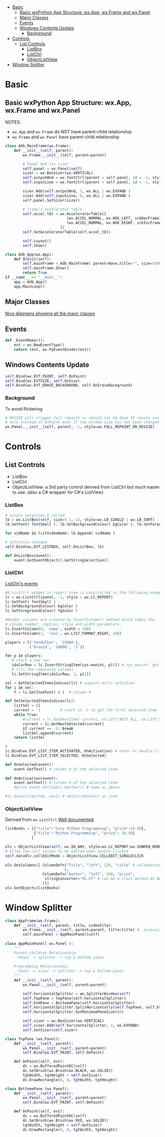 <!-- TOC -->

- [Basic](#basic)
    - [Basic wxPython App Structure: wx.App, wx.Frame and wx.Panel](#basic-wxpython-app-structure-wxapp-wxframe-and-wxpanel)
    - [Major Classes](#major-classes)
    - [Events](#events)
    - [Windows Contents Update](#windows-contents-update)
        - [Background](#background)
- [Controls](#controls)
    - [List Controls](#list-controls)
        - [ListBox](#listbox)
        - [ListCtrl](#listctrl)
        - [ObjectListView](#objectlistview)
- [Window Splitter](#window-splitter)

<!-- /TOC -->

# Basic

## Basic wxPython App Structure: wx.App, wx.Frame and wx.Panel

NOTES:
* `wx.App` and `wx.Frame` do NOT have parent-child relationship
* `wx.Frame` and `wx.Panel` have parent-child relationship

```python
class Adb_MainFrame(wx.Frame):
    def __init__(self, parent):
        wx.Frame.__init__(self, parent=parent)

        # Panel and its sizer
        self.panel = wx.Panel(self)
        sizer = wx.BoxSizer(wx.VERTICAL)
        self.outputWnd = wx.TextCtrl(parent = self.panel, id = -1, style = wx.TE_MULTILINE|wx.TE_READONLY|wx.TE_AUTO_URL)
        self.inputLine = wx.TextCtrl(parent = self.panel, id = -1, style=wx.TE_PROCESS_ENTER)

        sizer.Add(self.outputWnd, 1, wx.ALL | wx.EXPAND )
        sizer.Add(self.inputLine, 0, wx.ALL | wx.EXPAND )
        self.panel.SetSizer(sizer)

        # frame's accelerator table
        self.accel_tbl = wx.AcceleratorTable([
                            (wx.ACCEL_NORMAL, wx.WXK_LEFT, sckDecFrameIdx),
                            (wx.ACCEL_NORMAL, wx.WXK_RIGHT, sckIncFrameIdx),
                         ])
        self.SetAcceleratorTable(self.accel_tbl)

        self.Layout()
        self.Show()

class Adb_App(wx.App):
    def OnInit(self):
        self.mainFrame = Adb_MainFrame( parent=None,title="", size=(900, 700))
        self.mainFrame.Show()
        return True
if __name__ == "__main__":
    app = Adb_App()
    app.MainLoop()
```

## Major Classes

[Nice diagrams showing all the major classes](https://www.tutorialspoint.com/wxpython/wxpython_major_classes.htm)

## Events

```python
def _EventMaker():
    evt = wx.NewEventType()
    return (evt, wx.PyEventBinder(evt))
```

## Windows Contents Update

```python
self.Bind(wx.EVT_PAINT, self.OnPaint)
self.Bind(wx.EVTSIZE, self.OnSize)
self.Bind(wx.EVT_ERASE_BACKGROUND, self.OnEraseBackground)
```

### Background
To avoid flickering
```python
# RESIZE will trigger full repaint => should not be done IF resize can be handled
# once instead of OnPaint even if the window size has not been changed
wx.Panel.__init__(self, parent, -1, style=wx.FULL_REPAINT_ON_RESIZE)
```

# Controls

## List Controls

* ListBox
* ListCtrl
* ObjectListView: a 3rd party control derived from ListCtrl but much easier to use. (also a C# wrapper for C#'s ListView)

### ListBox
```python
# single selection & sorted
lb = wx.ListBox(self, size=(-1,-1), style=wx.LB_SINGLE | wx.LB_SORT)
lb.SetFont( fontSmall ); lb.SetBackgroundColour( bgColor ); lb.SetForegroundColour( fgColor )

for vidName in listVideoName: lb.Append( vidName )

# selection changed
self.Bind(wx.EVT_LISTBOX, self.OnListBox, lb)

def OnListBox(event):
    event.GetEventObject().GetStringSelection()

```

### ListCtrl

[ListCtrl's events](https://wxpython.org/Phoenix/docs/html/wx.ListCtrl.html#events-events-emitted-by-this-class)

```python
#A ListCtrl widget in report view is constructed in the following example.
lc = wx.ListCtrl(panel, -1, style = wx.LC_REPORT)
lc.SetFont( fontSmall )
lc.SetBackgroundColour( bgColor )
lc.SetForegroundColour( fgColor )

#Header columns are created by InsertColumn() method which takes the 
# column number, caption, style and width parameters.
lc.InsertColumn(0, 'name', width = 100) 
lc.InsertColumn(1, 'runs', wx.LIST_FORMAT_RIGHT, 100) 

players = [('Tendulkar', '15000'), 
           ('Dravid', '14000', '1')] 

for p in players: 
   # start a new row
   idxCurRow = lc.InsertStringItem(sys.maxint, p[0]) # sys.maxint: get row # after last row
   # fill the remaining columns
   lc.SetStringItem(idxCurRow, 1, p[1]) 

sel = GetSelectedItemsIndices(lc) # support multi-selection
for i in sel:
    f = lc.GetItemText( i )  # column 0

def GetSelectedItemsIndices(lc):
    listSel = []
    current = -1         # start at -1 to get the first selected item
    while True:
        #current = lc.GetNextItem( current, wx.LIST_NEXT_ALL, wx.LIST_STATE_SELECTED )
        current = lc.GetNextSelected(current)
        if current == -1: break
        listSel.append(current)            
    return listSel

# 
lc.Bind(wx.EVT_LIST_ITEM_ACTIVATED, OnActivation) # enter or double-click current item
lc.Bind(wx.EVT_LIST_ITEM_SELECTED, OnSelected)

def OnSelected(event):
    event.GetText() # column 0 of the selected item
    
def OnActivation(event):
    event.GetText() # column 0 of the selected item
    #print event.GetItem().GetText() # same as above    

#lc.Select(idxItem, on=1) # select/deselect an item
```

### ObjectListView

Derived from `wx.ListCtrl` [Well documented](http://objectlistview.sourceforge.net/python/gettingStarted.html)

```python
listBooks = [{"title":"Core Python Programming", "price":29.99},
             {"title":"Python Programming", "price": 10.99}
            ]

olv = ObjectListView(self, wx.ID_ANY, style=wx.LC_REPORT|wx.SUNKEN_BORDER)            
# Allow the cell values to be edited when double-clicked
self.dataOlv.cellEditMode = ObjectListView.CELLEDIT_SINGLECLICK
            
olv.SetColumns([ ColumnDefn("Title", "left", 220, "title" # velueGetter: can be a class method
                           ),
                 ColumnDefn("Author", "left", 200, "price", 
                  stringConverter="$%.2f" # can be a class method AS WELL
                 )])
olv.SetObjects(listBooks)

```

# Window Splitter

```python
class AppFrame(wx.Frame):
    def __init__(self, parent, title, videoFile):
        wx.Frame.__init__(self, parent=parent, title=title) #, size=size)
        self.mainPanel = AppMainPanel(self)
        
class AppMainPanel( wx.Panel ):
    """
    Parent-children Relationship:
      Panel -> splitter -> top & bottom panes
      
    Programming Relationship:
      Panel -> sizer -> splitter -> top & bottom panes
    """
    def __init__(self, parent):
        wx.Panel.__init__(self, parent=parent)

        self.horizontalSplitter = wx.SplitterWindow(self)
        self.TopPane = TopPane(self.horizontalSplitter)
        self.btmPane = BottomePane(self.horizontalSplitter)
        self.horizontalSplitter.SplitHorizontally(self.TopPane, self.btmPane, 0)
        self.horizontalSplitter.SetMinimumPaneSize(60)

        self.sizer = wx.BoxSizer(wx.VERTICAL)
        self.sizer.Add(self.horizontalSplitter, 1, wx.EXPAND)
        self.SetSizer(self.sizer)

class TopPane (wx.Panel):
    def __init__(self, parent):
        wx.Panel.__init__(self, parent=parent)
        self.Bind(wx.EVT_PAINT, self.OnPaint)

    def OnPaint(self, evt):
        dc = wx.BufferedPaintDC(self)
        dc.SetBrush(wx.Brush(wx.BLACK, wx.SOLID))
        tgtWidth, tgtHeight = self.GetSize()
        dc.DrawRectangle(0, 0, tgtWidth, tgtHeight)

class BottomePane (wx.Panel):
    def __init__(self, parent):
        wx.Panel.__init__(self, parent=parent)
        self.Bind(wx.EVT_PAINT, self.OnPaint)

    def OnPaint(self, evt):
        dc = wx.BufferedPaintDC(self)
        dc.SetBrush(wx.Brush(wx.RED, wx.SOLID))
        tgtWidth, tgtHeight = self.GetSize()
        dc.DrawRectangle(0, 0, tgtWidth, tgtHeight)

```
